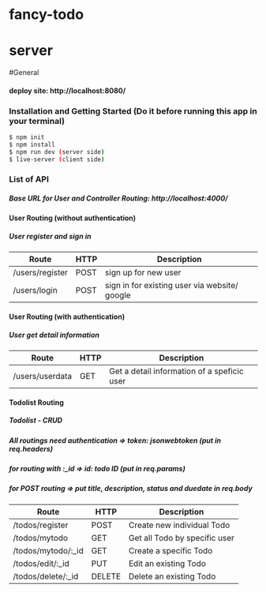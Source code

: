 # fancy-todo

# server

#General
#### deploy site: http://localhost:8080/

### Installation and Getting Started (Do it before running this app in your terminal)
```sh
$ npm init
$ npm install
$ npm run dev (server side)
$ live-server (client side)
``` 

### List of API 

##### Base URL for User and Controller Routing: http://localhost:4000/

#### User Routing (without authentication)
##### User register and sign in
Route | HTTP | Description | 
----- | ---- | ----------- | 
/users/register | POST | sign up for new user |
/users/login | POST | sign in for existing user via website/ google|  

#### User Routing (with authentication)
##### User get detail information

Route | HTTP | Description | 
----- | ---- | ----------- | 
/users/userdata | GET | Get a detail information of a speficic user | 

#### Todolist Routing   
##### Todolist - CRUD
##### All routings need authentication => token: jsonwebtoken (put in req.headers)
##### for routing with :_id => id: todo ID (put in req.params)
##### for POST routing => put title, description, status and duedate in req.body

Route | HTTP | Description | 
----- | ---- | ----------- | 
/todos/register | POST | Create new individual Todo | 
/todos/mytodo | GET | Get all Todo by specific user |
/todos/mytodo/:_id | GET | Create a specific Todo | 
/todos/edit/:_id | PUT | Edit an existing Todo | 
/todos/delete/:_id | DELETE | Delete an existing Todo | 
